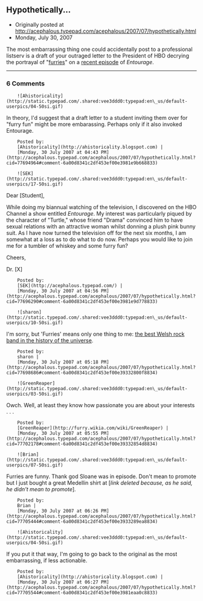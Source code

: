 ## Hypothetically...

 * Originally posted at http://acephalous.typepad.com/acephalous/2007/07/hypothetically.html
 * Monday, July 30, 2007



The most embarrassing thing one could accidentally post to a professional listserv is a draft of your outraged letter to the President of HBO decrying the portrayal of "[furries](http://en.wikipedia.org/wiki/Furry\_fandom)" on a [recent episode](http://www.cinemablend.com/television/TV-Recap-Entourage-The-Day-Fu-kers-5545.html) of _Entourage_.  

		

* * *

### 6 Comments 

		

                
[]()

	

		![Ahistoricality](http://static.typepad.com/.shared:vee3ddd0:typepad:en\_us/default-userpics/04-50si.gif)
	

	

		

In theory, I'd suggest that a draft letter to a student inviting them over for "furry fun" might be more embarassing. Perhaps only if it also invoked Entourage.

	

		Posted by:
		[Ahistoricality](http://ahistoricality.blogspot.com) |
		[Monday, 30 July 2007 at 04:43 PM](http://acephalous.typepad.com/acephalous/2007/07/hypothetically.html?cid=77694964#comment-6a00d8341c2df453ef00e3981e9b668833)

[]()

	

		![SEK](http://static.typepad.com/.shared:vee3ddd0:typepad:en\_us/default-userpics/17-50si.gif)
	

	

		
Dear [Student],

While doing my biannual watching of the television, I discovered on the HBO Channel a show entitled _Entourage_.  My interest was particularly piqued by the character of "Turtle," whose friend "Drama" convinced him to have sexual relations with an attractive woman whilst donning a plush pink bunny suit.  As I have now turned the television off for the next six months, I am somewhat at a loss as to do what to do now.  Perhaps you would like to join me for a tumbler of whiskey and some furry fun?

Cheers,

Dr. [X]


	

		Posted by:
		[SEK](http://acephalous.typepad.com/) |
		[Monday, 30 July 2007 at 04:56 PM](http://acephalous.typepad.com/acephalous/2007/07/hypothetically.html?cid=77696290#comment-6a00d8341c2df453ef00e3981e9d778833)

[]()

	

		![sharon](http://static.typepad.com/.shared:vee3ddd0:typepad:en\_us/default-userpics/10-50si.gif)
	

	

		

I'm sorry, but 'Furries' means only one thing to me: [the best Welsh rock band in the history of the universe](http://en.wikipedia.org/wiki/Super\_Furry\_Animals).

	

		Posted by:
		sharon |
		[Monday, 30 July 2007 at 05:18 PM](http://acephalous.typepad.com/acephalous/2007/07/hypothetically.html?cid=77698686#comment-6a00d8341c2df453ef00e39332800f8834)

[]()

	

		![GreenReaper](http://static.typepad.com/.shared:vee3ddd0:typepad:en\_us/default-userpics/03-50si.gif)
	

	

		

Owch. Well, at least they know how passionate you are about your interests . . .

	

		Posted by:
		[GreenReaper](http://furry.wikia.com/wiki/GreenReaper) |
		[Monday, 30 July 2007 at 05:55 PM](http://acephalous.typepad.com/acephalous/2007/07/hypothetically.html?cid=77702178#comment-6a00d8341c2df453ef00e39332854d8834)

[]()

	

		![Brian](http://static.typepad.com/.shared:vee3ddd0:typepad:en\_us/default-userpics/07-50si.gif)
	

	

		

Furries are funny.  Thank god Sloane was in episode.  Don't mean to promote but I just bought a great Medellin shirt at [_link deleted because, as he said, he didn't mean to promote_].

	

		Posted by:
		Brian |
		[Monday, 30 July 2007 at 06:26 PM](http://acephalous.typepad.com/acephalous/2007/07/hypothetically.html?cid=77705444#comment-6a00d8341c2df453ef00e3933289ea8834)

[]()

	

		![Ahistoricality](http://static.typepad.com/.shared:vee3ddd0:typepad:en\_us/default-userpics/04-50si.gif)
	

	

		

If you put it that way, I'm going to go back to the original as the most embarrassing, if less actionable.

	

		Posted by:
		[Ahistoricality](http://ahistoricality.blogspot.com) |
		[Monday, 30 July 2007 at 06:27 PM](http://acephalous.typepad.com/acephalous/2007/07/hypothetically.html?cid=77705544#comment-6a00d8341c2df453ef00e3981eaa0c8833)

		

        